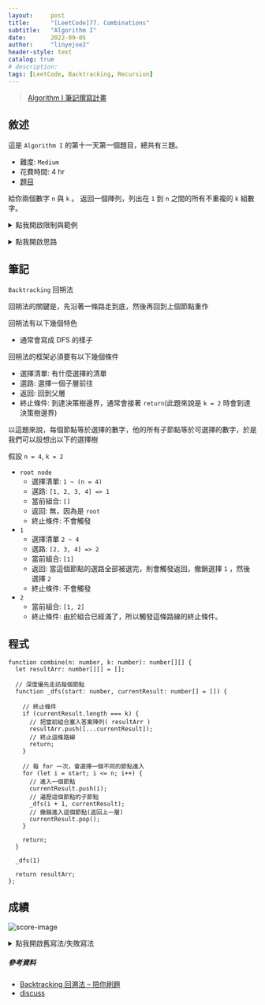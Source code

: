 ```yaml
---
layout:     post
title:      "[LeetCode]77. Combinations"
subtitle:   "Algorithm I"
date:       2022-09-05
author:     "linyejoe2"
header-style: text
catalog: true
# description: 
tags: [LeetCode, Backtracking, Recursion]
---
```


>[Algorithm I 筆記撰寫計畫](/2022/06/14/leetcode/Algorithm/Algorithm%20I/Starting-write-Algorithm-I-Note/)

## 敘述

這是 `Algorithm I` 的第十一天第一個題目，總共有三題。

+ 難度: `Medium`
+ 花費時間: 4 hr
+ [題目](https://leetcode.com/problems/combinations/?envType=study-plan&id=algorithm-i)

給你兩個數字 `n` 與 `k` 。
返回一個陣列，列出在 `1` 到 `n` 之間的所有不重複的 `k` 組數字。

<!--more-->

<details><summary>點我開啟限制與範例</summary>
    <pre>

**限制:**

+ `1 <= n <= 20`
+ `1 <= k <= n`

**Example 1:**

<!-- ![example-image-1](https://assets.leetcode.com/uploads/2021/02/19/rev1ex1.jpg) -->

```=
Input: n = 4, k = 2
Output: [[1,2],[1,3],[1,4],[2,3],[2,4],[3,4]]
Explanation: There are 4 choose 2 = 6 total combinations.
Note that combinations are unordered, i.e., [1,2] and [2,1] are considered to be the same combination.
```

**Example 2:**

<!-- ![example-image-2](https://assets.leetcode.com/uploads/2021/02/19/rev1ex1.jpg) -->

```=
Input: n = 1, k = 1
Output: [[1]]
Explanation: There is 1 choose 1 = 1 total combination.
```

</pre></details>

<details><summary>點我開啟思路</summary>
    <pre>

<p class="text-h2"> 思路 </p>

====================以下全錯======================

這題是要訓練 `Backtracking` ，意思就是要一直不停的對我的答案陣列做檢查，沒有的話再塞入答案陣列。

k 一定會少於 n

雖然這題有說 ans can be any order ，但是我想到一點，不管我排出了怎麼樣的數字，全部都跑過一次 `sort()` ，這樣就不會有重複的問題。

建立一個 map ， k 為幾這個 map 就有幾個 key ，然後往 map 裡塞值，最後再放進答案

```
4 1

1 2 3 4

4 3

123 124 234

4 2

12 13 14 23 24 34

5 2

12 13 14 15 23 24 25 34 35 45

7 3

123 124 125 126 127 234 235 236 237 345 346 347 456 457 567
```

透過上面的數字觀察，我發現，每個數字出現次數一定符合 `n - k + 1` 這個數字，除了當 k 是 1 的時候

</pre></details>

## 筆記

`Backtracking` 回朔法

回朔法的關鍵是，先沿著一條路走到底，然後再回到上個節點重作

回朔法有以下幾個特色

+ 通常會寫成 DFS 的樣子

回朔法的框架必須要有以下幾個條件

+ 選擇清單: 有什麼選擇的清單
+ 選路: 選擇一個子層前往
+ 返回: 回到父層
+ 終止條件: 到達決策樹邊界，通常會接著 `return`(此題來說是 `k = 2` 時會到達決策樹邊界)

以這題來說，每個節點等於選擇的數字，他的所有子節點等於可選擇的數字，於是我們可以設想出以下的選擇樹

假設 `n = 4`, `k = 2`

+ `root node`
  + 選擇清單: `1 ~ (n = 4)`
  + 選路: `[1, 2, 3, 4] => 1`
  + 當前組合: `[]`
  + 返回: 無，因為是 `root`
  + 終止條件: 不會觸發
+ `1`
  + 選擇清單 `2 ~ 4`
  + 選路: `[2, 3, 4] => 2`
  + 當前組合: `[1]`
  + 返回: 當這個節點的選路全部被選完，則會觸發返回，撤銷選擇 `1` ，然後選擇 `2`
  + 終止條件: 不會觸發
+ `2`
  + 當前組合: `[1, 2]`
  + 終止條件: 由於組合已經滿了，所以觸發這條路線的終止條件。

## 程式

```TS
function combine(n: number, k: number): number[][] {
  let resultArr: number[][] = [];

  // 深度優先走訪每個節點
  function _dfs(start: number, currentResult: number[] = []) {

    // 終止條件
    if (currentResult.length === k) {
      // 把當前組合塞入答案陣列( resultArr )
      resultArr.push([...currentResult]);
      // 終止這條路線
      return;
    }

    // 每 for 一次，會選擇一個不同的節點進入
    for (let i = start; i <= n; i++) {
      // 進入一個節點
      currentResult.push(i);
      // 遍歷這個節點的子節點
      _dfs(i + 1, currentResult);
      // 撤銷進入這個節點(返回上一層)
      currentResult.pop();
    }

    return;
  }

  _dfs(1)

  return resultArr;
};
```

## 成績

![score-image](https://i.imgur.com/lLR8oZm.png)

<details><summary>點我開啟舊寫法/失敗寫法</summary>
<pre>

```TS
function combine(n: number, k: number): number[][] {
    let ansArr: number[][] = [];
    let ansStrArr: string[] = [];

    // 如果只求一位，那麼就把答案塞一塞之後就可以回傳了
    if (k === 1) {
        for (let i = 1; i <= n; i++) {
            ansArr.push([i]);
        }
        return ansArr;
    }

    // 算每個數字會在答案中出現多少次的算式，通過觀察規律可以得到這個算式
    let m = n - k + 1;

    // 宣告 Map: key = 1 ~ n 的所有數字都有, val = 這個數字的存貨(就是上面算出來的 m )
    const ansNumMap = new Map<number, number>();
    for (let i = 1; i <= n; i++) {
        ansNumMap.set(i, m);
    }

    let ansArrIndex = 0;
    while (ansArrIndex) {
        ansArr[ansArrIndex] = [];

        for (let i = 1; i <= n; i++) {
            // 如果 ansNumMap 裡還有值
            if (ansNumMap.get(i)) {

                // 檢查他有沒有在現在這個組合中 && 他還有沒有存貨在 map 裡
                if (ansArr[ansArrIndex].indexOf(i) === -1 && ansNumMap.get(i)! > 0) {
                    // 把他塞到答案的這個組合中
                    ansArr[ansArrIndex].push(i);
                }
            }

            // 如果已經塞滿了，就做重複檢查
            if (ansArr[ansArrIndex].length === k) {
                // 如果已經有這個組合了，就把他刪掉，然後重來
                if (ansStrArr.indexOf(ansArr[ansArrIndex].join("")) != -1) {
                    ansArr[ansArrIndex] = [];
                    continue;
                }

                // 塞一個進去，就要減少一個存貨
                ansNumMap.set(i, ansNumMap.get(i)! - 1);

                // 如果沒有存貨了，就把這個 key 刪掉
                if (ansNumMap.get(i) === 0) ansNumMap.delete(i);

                // 如果沒有，就把組合加進 ansStrArr 然後跳過這個迴圈
                ansStrArr.push(ansArr[ansArrIndex].join(""));
                break
            };

            // 塞一個進去，就要減少一個存貨
            ansNumMap.set(i, ansNumMap.get(i)! - 1);

            // 如果沒有存貨了，就把這個 key 刪掉
            if (ansNumMap.get(i) === 0) ansNumMap.delete(i);


        }

        // 如果 Map 裡都空了，代表全部找完了，就回傳答案。
        if (ansNumMap.size === 0) return ansArr;
        console.log(ansNumMap.size);
        console.log(ansArr);

        // 把答案陣列往後推一位
        ansArrIndex++;
    }
};
```

</pre></details>

##### 參考資料

+ [Backtracking 回溯法 – 陪你刷題](https://haogroot.com/2020/09/21/backtracking-leetcode/)
+ [discuss](https://leetcode.com/problems/combinations/discuss/794032/PythonJSGo-by-DFS-%2B-backtracking-w-Hint)
